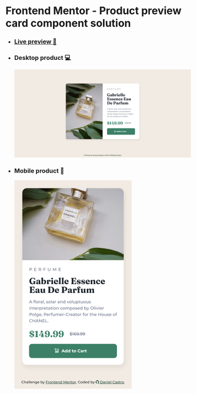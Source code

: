 # Frontend Mentor - Product preview card component solution

- ### [Live preview 🎨](https://rwxdan.github.io/product-preview-card-component/)
- ### Desktop product 💻
  ![](./assets/screenshots/desktop_product.png)
- ### Mobile product 📱
  ![](./assets/screenshots/mobile_product.png)
